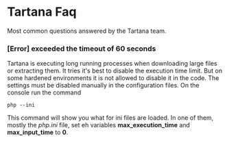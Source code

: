 # Tartana Faq

Most common questions answered by the Tartana team.

### [Error] exceeded the timeout of 60 seconds
Tartana is executing long running processes when downloading large files or extracting them. It tries it's best to disable the execution time limit. But on some hardened environments it is not allowed to disable it in the code. The settings must be disabled manually in the configuration files. On the console run the command

`php --ini`

This command will show you what for ini files are loaded. In one of them, mostly the *php.ini* file, set eh variables **max_execution_time** and **max_input_time** to **0**.